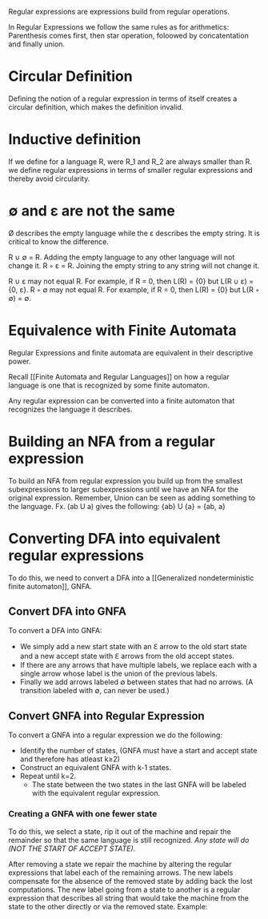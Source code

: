 Regular expressions are expressions build from regular operations.

In Regular Expressions we follow the same rules as for arithmetics:
Parenthesis comes first, then star operation, foloowed by concatentation and finally union.

# Circular Definition
Defining the notion of a regular expression in terms of itself creates a circular definition, which makes the definition invalid.

# Inductive definition
If we define for a language R, were R_1 and R_2 are always smaller than R. we define regular expressions in terms of smaller regular expressions and thereby avoid circularity.

# ∅ and ε are not the same
Ø describes the empty language while the ε describes the empty string. It is critical to know the difference.

R ∪ ∅ = R.
Adding the empty language to any other language will not change it.
R ◦ ε = R.
Joining the empty string to any string will not change it.

R ∪ ε may not equal R.
For example, if R = 0, then L(R) = {0} but L(R ∪ ε) = {0, ε}.
R ◦ ∅ may not equal R.
For example, if R = 0, then L(R) = {0} but L(R ◦ ∅) = ∅.



# Equivalence with Finite Automata
Regular Expressions and finite automata are equivalent in their descriptive power.

Recall [[Finite Automata and Regular Languages]] on how a regular language is one that is recognized by some finite automaton.

Any regular expression can be converted into a finite automaton that recognizes the language it describes.


# Building an NFA from a regular expression
To build an NFA from regular expression you build up from the smallest subexpressions to larger subexpressions until we have an NFA for the original expression.
Remember, Union can be seen as adding something to the language. Fx. (ab U a) gives the following:
{ab} U {a} = {ab, a}

# Converting DFA into equivalent regular expressions

To do this, we need to convert a DFA into a [[Generalized nondeterministic finite automaton]], GNFA. 

## Convert DFA into GNFA
To convert a DFA into GNFA:
* We simply add a new start state with an ℇ arrow to the old start state and a new accept state with ℇ arrows from the old accept states.
* If there are any arrows that have multiple labels, we replace each with a single arrow whose label is the union of the previous labels.
* Finally we add arrows labeled ∅ between states that had no arrows. (A transition labeled with ∅, can never be used.)

## Convert GNFA into Regular Expression
To convert a GNFA into a regular expression we do the following:
* Identify the number of states, (GNFA must have a start and accept state and therefore has atleast k≥2)
* Construct an equivalent GNFA with k-1 states.
* Repeat until k=2.
	* The state between the two states in the last GNFA will be labeled with the equivalent regular expression.

### Creating a GNFA with one fewer state
To do this, we select a state, rip it out of the machine and repair the remainder so that the same language is still recognized. *Any state will do (NOT THE START OF ACCEPT STATE)*.

After removing a state we repair the machine by altering the regular expressions that label each of the remaining arrows. The new labels compensate for the absence of the removed state by adding back the lost computations. The new label going from a state to another is a regular expression that describes all string that would take the machine from the state to the other directly or via the removed state. Example: 

